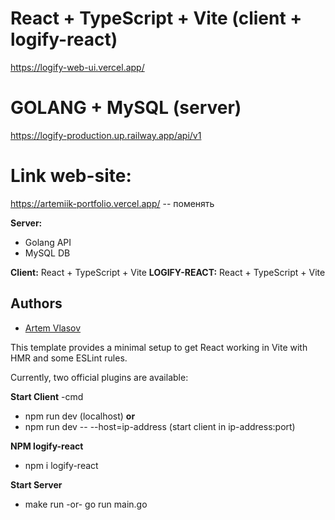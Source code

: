 # React + TypeScript + Vite (client + logify-react)

https://logify-web-ui.vercel.app/

# GOLANG + MySQL (server)

https://logify-production.up.railway.app/api/v1

# Link web-site:

https://artemiik-portfolio.vercel.app/ -- поменять

**Server:**

- Golang API
- MySQL DB

**Client:** React + TypeScript + Vite
**LOGIFY-REACT:** React + TypeScript + Vite

## Authors

- [Artem Vlasov](https://github.com/Artymiik)

This template provides a minimal setup to get React working in Vite with HMR and some ESLint rules.

Currently, two official plugins are available:

**Start Client** -cmd

- npm run dev (localhost) **or**
- npm run dev -- --host=ip-address (start client in ip-address:port)

**NPM logify-react**

- npm i logify-react

**Start Server**

- make run -or- go run main.go
